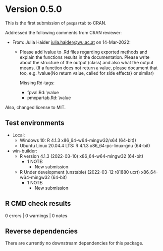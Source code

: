 # Version 0.5.0

This is the first submission of `pmxpartab` to CRAN.

Addressed the following comments from CRAN reviewer:

* From: Julia Haider <julia.haider@wu.ac.at> on 14-Mar-2022:

  - Please add \value to .Rd files regarding exported methods and explain the
    functions results in the documentation. Please write about the structure of
    the output (class) and also what the output means. (If a function does not
    return a value, please document that too, e.g. \value{No return value, called
    for side effects} or similar)
    
    Missing Rd-tags:
    * fpval.Rd: \value
    * pmxpartab.Rd: \value

Also, changed license to MIT.

## Test environments

* Local:
  - Windows 10: R 4.1.3 x86_64-w64-mingw32/x64 (64-bit))
  - Ubuntu Linux 20.04.4 LTS: R 4.1.3 x86_64-pc-linux-gnu (64-bit)
* win-builder:
  - R version 4.1.3 (2022-03-10) x86_64-w64-mingw32 (64-bit)
    - 1 NOTE:
      * New submission
  - R Under development (unstable) (2022-03-12 r81880 ucrt) x86_64-w64-mingw32 (64-bit)
    - 1 NOTE:
      * New submission

## R CMD check results

0 errors | 0 warnings | 0 notes

## Reverse dependencies

There are currently no downstream dependencies for this package.


